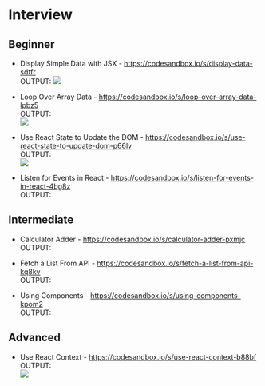 # Interview

## Beginner
- Display Simple Data with JSX - https://codesandbox.io/s/display-data-sdtfr <br/>
OUTPUT: <img src="https://scotch-res.cloudinary.com/image/upload/dpr_1,w_900,q_auto:good,f_auto/v1557347133/kg7nuk6cd4xiqtmr1igb.png"/>

-  Loop Over Array Data - https://codesandbox.io/s/loop-over-array-data-lpbz5 <br/>
    OUTPUT: <br/><img src="https://i.imgur.com/WbttrfK.png"/>
-  Use React State to Update the DOM - https://codesandbox.io/s/use-react-state-to-update-dom-p66lv <br/>
 OUTPUT: <br/><img src="https://i.imgur.com/4NP5ybt.png"/>
-  Listen for Events in React - https://codesandbox.io/s/listen-for-events-in-react-4bg8z <br/>
OUTPUT: <br/><img alt="" data-src="https://scotch-res.cloudinary.com/image/upload/w_900,q_auto:good,f_auto/v1557521817/tbrm3qktljolptxvykh3.mp4" class="loaded" src="https://scotch-res.cloudinary.com/image/upload/w_900,q_auto:good,f_auto/v1557521817/tbrm3qktljolptxvykh3.mp4" data-was-processed="true">
## Intermediate
-  Calculator Adder - https://codesandbox.io/s/calculator-adder-pxmjc <br/>
OUTPUT: <br/><img alt="" data-src="https://scotch-res.cloudinary.com/image/upload/w_900,q_auto:good,f_auto/v1557521433/uwg2cjo02cg9ydnluiwc.mp4" class="loaded" src="https://scotch-res.cloudinary.com/image/upload/w_900,q_auto:good,f_auto/v1557521433/uwg2cjo02cg9ydnluiwc.mp4" data-was-processed="true">
-  Fetch a List  From API - https://codesandbox.io/s/fetch-a-list-from-api-kq8kv <br/>
    OUTPUT:<br/> <img alt="" src="https://i.imgur.com/wH2f63Q.png" data-was-processed="true">
    
-  Using Components - https://codesandbox.io/s/using-components-kpom2 <br/>
    OUTPUT: <br/><img alt="" data-src="https://scotch-res.cloudinary.com/image/upload/w_900,q_auto:good,f_auto/v1559759077/tg2jde6nbgnzdipkt6fo.mp4" class="loaded" src="https://scotch-res.cloudinary.com/image/upload/w_900,q_auto:good,f_auto/v1559759077/tg2jde6nbgnzdipkt6fo.mp4" data-was-processed="true">
    
## Advanced
-   Use React Context - https://codesandbox.io/s/use-react-context-b88bf <br/>
    OUTPUT:<br/> <img src="https://i.imgur.com/2Uzr1jt.png" />
